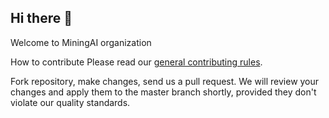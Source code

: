 ## Hi there 👋

Welcome to MiningAI organization

How to contribute
Please read our [general contributing rules](https://github.com/MiningAI/.github/blob/master/Contributing).

Fork repository, make changes, send us a pull request. We will review your changes and apply them to the master branch shortly, provided they don't violate our quality standards.

<!--

**Here are some ideas to get you started:**

🙋‍♀️ A short introduction - what is your organization all about?
🌈 Contribution guidelines - how can the community get involved?
👩‍💻 Useful resources - where can the community find your docs? Is there anything else the community should know?
🍿 Fun facts - what does your team eat for breakfast?
🧙 Remember, you can do mighty things with the power of [Markdown](https://docs.github.com/github/writing-on-github/getting-started-with-writing-and-formatting-on-github/basic-writing-and-formatting-syntax)
-->
